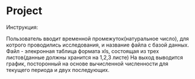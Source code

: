 # Project
Инструкция:

Пользователь вводит временной промежуток(натуральное число), для котрого проводились исследования, и название файла с базой данных. Файл - элекронная таблица формата xls, состоящая из трех листов(данные должны хранится на 1,2,3 листе)
На выход выводится график, посторонный на основе вычисленной численности для текущего периода и двух последующих.
